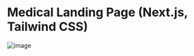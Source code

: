 # Medical Landing Page (Next.js, Tailwind CSS)

![image](https://user-images.githubusercontent.com/76970581/157695346-f7250dc1-f539-4240-a30f-790898d32300.png)
